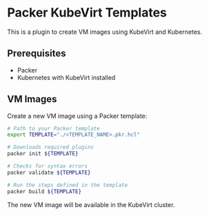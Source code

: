 # Packer KubeVirt Templates

This is a plugin to create VM images using KubeVirt and Kubernetes.

## Prerequisites

- Packer
- Kubernetes with KubeVirt installed

## VM Images

Create a new VM image using a Packer template:

```bash
# Path to your Packer template
export TEMPLATE="./<TEMPLATE_NAME>.pkr.hcl"

# Downloads required plugins
packer init ${TEMPLATE}

# Checks for syntax errors
packer validate ${TEMPLATE}

# Run the steps defined in the template
packer build ${TEMPLATE}
```

The new VM image will be available in the KubeVirt cluster.
